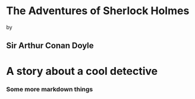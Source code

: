 
# The Adventures of Sherlock Holmes

 by

## Sir Arthur Conan Doyle 

# A story about a cool detective


### Some more markdown things
